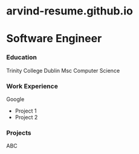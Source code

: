 # arvind-resume.github.io

# Software Engineer

### Education
Trinity College Dublin Msc Computer Science

### Work Experience
Google
- Project 1
- Project 2

### Projects 
ABC
